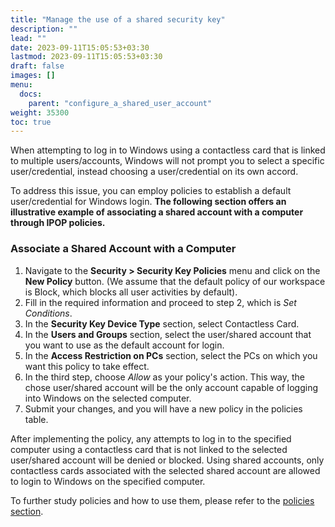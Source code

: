 ```yaml
---
title: "Manage the use of a shared security key"
description: ""
lead: ""
date: 2023-09-11T15:05:53+03:30
lastmod: 2023-09-11T15:05:53+03:30
draft: false
images: []
menu:
  docs:
    parent: "configure_a_shared_user_account"
weight: 35300
toc: true
---
```


When attempting to log in to Windows using a contactless card that is linked to multiple users/accounts, Windows will not prompt you to select a specific user/credential, instead choosing a user/credential on its own accord.  

To address this issue, you can employ policies to establish a default user/credential for Windows login. **The following section offers an illustrative example of associating a shared account with a computer through IPOP policies.**  

### Associate a Shared Account with a Computer  

1. Navigate to the **Security > Security Key Policies** menu and click on the **New Policy** button. (We assume that the default policy of our workspace is Block, which blocks all user activities by default).  
2. Fill in the required information and proceed to step 2, which is *Set Conditions*.  
3. In the **Security Key Device Type** section, select Contactless Card.  
4. In the **Users and Groups** section, select the user/shared account that you want to use as the default account for login.  
5. In the **Access Restriction on PCs** section, select the PCs on which you want this policy to take effect.  
6. In the third step, choose *Allow* as your policy's action. This way, the chose user/shared account will be the only account capable of logging into Windows on the selected computer.  
7. Submit your changes, and you will have a new policy in the policies table.  

After implementing the policy, any attempts to log in to the specified computer using a contactless card that is not linked to the selected user/shared account will be denied or blocked. Using shared accounts, only contactless cards associated with the selected shared account are allowed to login to Windows on the specified computer.  

To further study policies and how to use them, please refer to the [policies section](https://docs.ipop.com/security-key-policies).  

